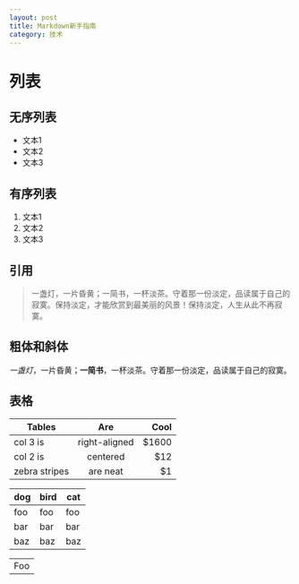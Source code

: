 ```yaml
---
layout: post
title: Markdown新手指南
category: 技术
---
```


# 列表

## 无序列表

- 文本1
- 文本2
- 文本3

## 有序列表

1. 文本1
2. 文本2
3. 文本3

## 引用
> 一盏灯，一片昏黄；一简书，一杯淡茶。守着那一份淡定，品读属于自己的寂寞。保持淡定，才能欣赏到最美丽的风景！保持淡定，人生从此不再寂寞。

## 粗体和斜体

*一盏灯*，一片昏黄；**一简书**，一杯淡茶。守着那一份淡定，品读属于自己的寂寞。

## 表格

| Tables        | Are           | Cool  |
| ------------- |:-------------:| -----:|
| col 3 is      | right-aligned | $1600 |
| col 2 is      | centered      |   $12 |
| zebra stripes | are neat      |    $1 |

dog | bird | cat
----|------|----
foo | foo  | foo
bar | bar  | bar
baz | baz  | baz

<table>
    <tr>
        <td>Foo</td>
    </tr>
</table>




